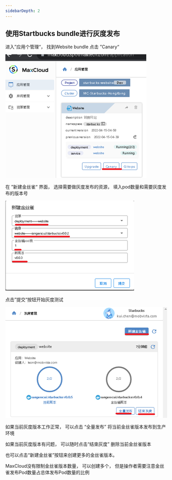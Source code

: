 ```yaml
---
sidebarDepth: 2
---
```


## 使用Startbucks bundle进行灰度发布

进入”应用个管理“， 找到Website bundle 点击 ”Canary“

![canaryButton.png](../../images/app/canaryButton.png)

在 ”新建金丝雀“ 界面， 选择需要做灰度发布的资源， 填入pod数量和需要灰度发布的版本号

![canary_new.png](../../images/app/canary_new.png)


点击”提交“按钮开始灰度测试

![canary.png](../../images/app/canary.png)

如果当前灰度版本工作正常， 可以点击 “全量发布” 将当前金丝雀版本发布到生产环境

如果当前灰度版本有问题， 可以随时点击“结束灰度” 删除当前金丝雀版本

也可以点击“新建金丝雀”按钮来创建更多的金丝雀版本。 

MaxCloud没有限制金丝雀版本数量， 可以创建多个， 但是操作者需要注意金丝雀发布Pod数量占总体发布Pod数量的比例
